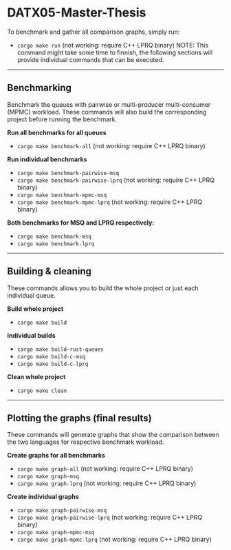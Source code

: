 # DATX05-Master-Thesis
To benchmark and gather all comparison graphs, simply run:
- `cargo make run` (not working: require C++ LPRQ binary)
NOTE: This command might take some time to finnish, the following sections will provide individual commands that can be executed.

***

## Benchmarking
Benchmark the queues with pairwise or multi-producer multi-consumer (MPMC) workload.  These commands will also build the corresponding project before running the benchmark.

**Run all benchmarks for all queues**
- `cargo make benchmark-all` (not working: require C++ LPRQ binary)

**Run individual benchmarks**
- `cargo make benchmark-pairwise-msq`
- `cargo make benchmark-pairwise-lprq` (not working: require C++ LPRQ binary)
- `cargo make benchmark-mpmc-msq`
- `cargo make benchmark-mpmc-lprq` (not working: require C++ LPRQ binary)

**Both benchmarks for MSQ and LPRQ respectively:**
- `cargo make benchmark-msq`
- `cargo make benchmark-lprq`

***

## Building & cleaning
These commands allows you to build the whole project or just each individual queue.

**Build whole project**
- `cargo make build`

**Individual builds**
- `cargo make build-rust-queues`
- `cargo make build-c-msq`
- `cargo make build-c-lprq`

**Clean whole project**
- `cargo make clean`

***

## Plotting the graphs (final results)
These commands will generate graphs that show the comparison between the two languages for respective benchmark workload.

**Create graphs for all benchmarks**
- `cargo make graph-all` (not working: require C++ LPRQ binary)
- `cargo make graph-msq`
- `cargo make graph-lprq` (not working: require C++ LPRQ binary)

**Create individual graphs**
- `cargo make graph-pairwise-msq`
- `cargo make graph-pairwise-lprq` (not working: require C++ LPRQ binary)
- `cargo make graph-mpmc-msq`
- `cargo make graph-mpmc-lprq` (not working: require C++ LPRQ binary)